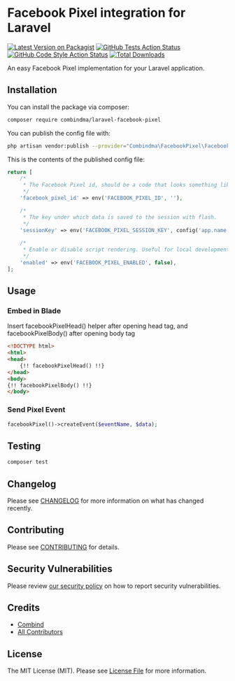 # Facebook Pixel integration for Laravel

[![Latest Version on Packagist](https://img.shields.io/packagist/v/combindma/laravel-facebook-pixel.svg?style=flat-square)](https://packagist.org/packages/combindma/laravel-facebook-pixel)
[![GitHub Tests Action Status](https://img.shields.io/github/workflow/status/combindma/laravel-facebook-pixel/run-tests?label=tests)](https://github.com/combindma/laravel-facebook-pixel/actions?query=workflow%3ATests+branch%3Amaster)
[![GitHub Code Style Action Status](https://img.shields.io/github/workflow/status/combindma/laravel-facebook-pixel/Check%20&%20fix%20styling?label=code%20style)](https://github.com/combindma/laravel-facebook-pixel/actions?query=workflow%3A"Check+%26+fix+styling"+branch%3Amaster)
[![Total Downloads](https://img.shields.io/packagist/dt/combindma/laravel-facebook-pixel.svg?style=flat-square)](https://packagist.org/packages/combindma/laravel-facebook-pixel)

An easy Facebook Pixel implementation for your Laravel application.

## Installation

You can install the package via composer:

```bash
composer require combindma/laravel-facebook-pixel
```

You can publish the config file with:

```bash
php artisan vendor:publish --provider="Combindma\FacebookPixel\FacebookPixelServiceProvider" --tag="facebook-pixel-config"
```

This is the contents of the published config file:

```php
return [
    /*
     * The Facebook Pixel id, should be a code that looks something like "XXXXXXXXXXXXXXXX".
     */
    'facebook_pixel_id' => env('FACEBOOK_PIXEL_ID', ''),

    /*
     * The key under which data is saved to the session with flash.
     */
    'sessionKey' => env('FACEBOOK_PIXEL_SESSION_KEY', config('app.name').'_facebookPixel'),
    
    /*
     * Enable or disable script rendering. Useful for local development.
     */
    'enabled' => env('FACEBOOK_PIXEL_ENABLED', false),
];
```

## Usage

### Embed in Blade

Insert facebookPixelHead() helper after opening head tag, and facebookPixelBody() after opening body tag

```html
<!DOCTYPE html>
<html>
<head>
    {!! facebookPixelHead() !!}
</head>
<body>
{!! facebookPixelBody() !!}
</body>
```

### Send Pixel Event
```php
facebookPixel()->createEvent($eventName, $data);
```


## Testing

```bash
composer test
```

## Changelog

Please see [CHANGELOG](CHANGELOG.md) for more information on what has changed recently.

## Contributing

Please see [CONTRIBUTING](.github/CONTRIBUTING.md) for details.

## Security Vulnerabilities

Please review [our security policy](../../security/policy) on how to report security vulnerabilities.

## Credits

- [Combind](https://github.com/Combindma)
- [All Contributors](../../contributors)

## License

The MIT License (MIT). Please see [License File](LICENSE.md) for more information.
